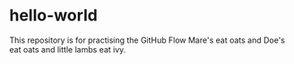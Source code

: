 # hello-world
This repository is for practising the GitHub Flow
Mare's eat oats and Doe's eat oats and little lambs eat ivy.
